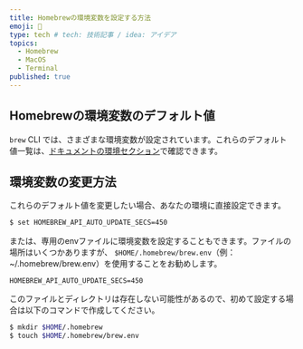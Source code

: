 ```yaml
---
title: Homebrewの環境変数を設定する方法
emoji: 🤖
type: tech # tech: 技術記事 / idea: アイデア
topics: 
  - Homebrew
  - MacOS
  - Terminal
published: true
---
```


## Homebrewの環境変数のデフォルト値
`brew` CLI では、さまざまな環境変数が設定されています。これらのデフォルト値一覧は、[ドキュメントの環境セクション](https://docs.brew.sh/Manpage#environment)で確認できます。

## 環境変数の変更方法
これらのデフォルト値を変更したい場合、あなたの環境に直接設定できます。

```bash
$ set HOMEBREW_API_AUTO_UPDATE_SECS=450
```
または、専用のenvファイルに環境変数を設定することもできます。ファイルの場所はいくつかありますが、 `$HOME/.homebrew/brew.env`（例：~/.homebrew/brew.env）を使用することをお勧めします。

```~/.homebrew/brew.env
HOMEBREW_API_AUTO_UPDATE_SECS=450
```

このファイルとディレクトリは存在しない可能性があるので、初めて設定する場合は以下のコマンドで作成してください。

```bash
$ mkdir $HOME/.homebrew
$ touch $HOME/.homebrew/brew.env
```

